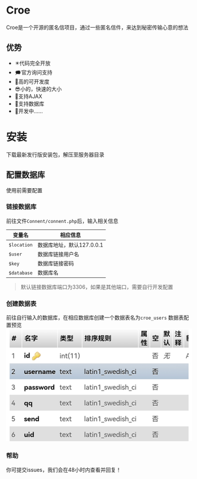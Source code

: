 # Croe
Croe是一个开源的匿名信项目，通过一些匿名信件，来达到秘密传输心意的想法
## 优势
- ✴️代码完全开放
- 🗯官方询问支持
- 🔨高的可开发度
- 😎小的，快速的大小
- 🔰支持AJAX
- 🔰支持数据库
- 💐开发中......


# 安装
下载最新发行版安装包，解压至服务器目录
## 配置数据库
使用前需要配置
### 链接数据库
前往文件`Connent/connent.php`后，输入相关信息

|变量名|相应信息|
|----|----|
|`$location`|数据库地址，默认127.0.0.1|
|`$user`|数据库链接用户名|
|`$key`|数据库链接密码|
|`$database`|数据库名|

> 默认链接数据库端口为3306，如果是其他端口，需要自行开发配置

### 创建数据表
前往自行输入的数据库，在相应数据库创建一个数据表名为`croe_users`
数据表配置预览
![](Screenshot_20220708_102822.jpg)

### 帮助
你可提交issues，我们会在48小时内查看并回复！

